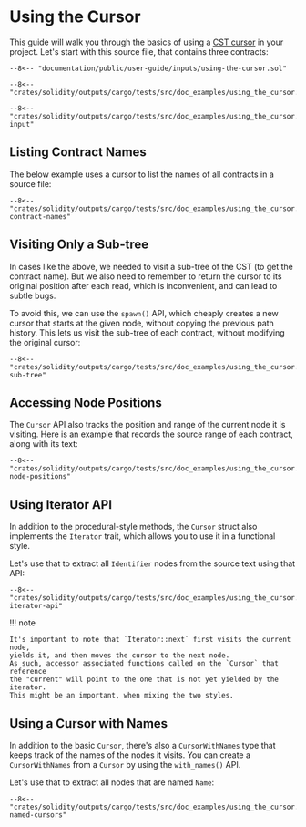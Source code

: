 # Using the Cursor

This guide will walk you through the basics of using a [CST cursor](../concepts.md#cst-cursors) in your project.
Let's start with this source file, that contains three contracts:

```solidity title="input.sol"
--8<-- "documentation/public/user-guide/inputs/using-the-cursor.sol"
```

```{ .rust }
--8<-- "crates/solidity/outputs/cargo/tests/src/doc_examples/using_the_cursor.rs:imports"

--8<-- "crates/solidity/outputs/cargo/tests/src/doc_examples/using_the_cursor.rs:parse-input"
```

## Listing Contract Names

The below example uses a cursor to list the names of all contracts in a source file:

```{ .rust }
--8<-- "crates/solidity/outputs/cargo/tests/src/doc_examples/using_the_cursor.rs:listing-contract-names"
```

## Visiting Only a Sub-tree

In cases like the above, we needed to visit a sub-tree of the CST (to get the contract name).
But we also need to remember to return the cursor to its original position after each read,
which is inconvenient, and can lead to subtle bugs.

To avoid this, we can use the `spawn()` API,
which cheaply creates a new cursor that starts at the given node, without copying the previous path history.
This lets us visit the sub-tree of each contract, without modifying the original cursor:

```{ .rust }
--8<-- "crates/solidity/outputs/cargo/tests/src/doc_examples/using_the_cursor.rs:visiting-sub-tree"
```

## Accessing Node Positions

The `Cursor` API also tracks the position and range of the current node it is visiting.
Here is an example that records the source range of each contract, along with its text:

```{ .rust }
--8<-- "crates/solidity/outputs/cargo/tests/src/doc_examples/using_the_cursor.rs:accessing-node-positions"
```

## Using Iterator API

In addition to the procedural-style methods, the `Cursor` struct also implements the `Iterator` trait, which allows you to use it in a functional style.

Let's use that to extract all `Identifier` nodes from the source text using that API:

```{ .rust }
--8<-- "crates/solidity/outputs/cargo/tests/src/doc_examples/using_the_cursor.rs:using-iterator-api"
```

!!! note

    It's important to note that `Iterator::next` first visits the current node,
    yields it, and then moves the cursor to the next node.
    As such, accessor associated functions called on the `Cursor` that reference
    the "current" will point to the one that is not yet yielded by the iterator.
    This might be an important, when mixing the two styles.

## Using a Cursor with Names

In addition to the basic `Cursor`, there's also a `CursorWithNames` type
that keeps track of the names of the nodes it visits.
You can create a `CursorWithNames` from a `Cursor` by using the `with_names()` API.

Let's use that to extract all nodes that are named `Name`:

```{ .rust }
--8<-- "crates/solidity/outputs/cargo/tests/src/doc_examples/using_the_cursor.rs:using-named-cursors"
```
